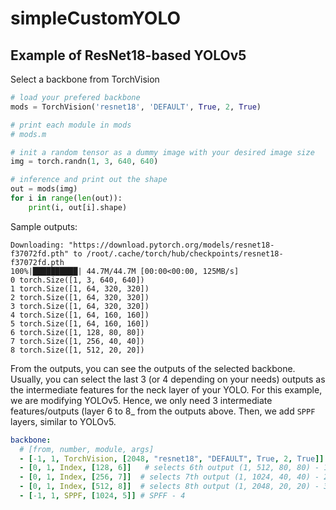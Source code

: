 # simpleCustomYOLO

## Example of ResNet18-based YOLOv5

Select a backbone from TorchVision
```python
# load your prefered backbone
mods = TorchVision('resnet18', 'DEFAULT', True, 2, True)

# print each module in mods
# mods.m

# init a random tensor as a dummy image with your desired image size
img = torch.randn(1, 3, 640, 640)

# inference and print out the shape
out = mods(img)
for i in range(len(out)):
    print(i, out[i].shape)
```

Sample outputs:
```
Downloading: "https://download.pytorch.org/models/resnet18-f37072fd.pth" to /root/.cache/torch/hub/checkpoints/resnet18-f37072fd.pth
100%|██████████| 44.7M/44.7M [00:00<00:00, 125MB/s]
0 torch.Size([1, 3, 640, 640])
1 torch.Size([1, 64, 320, 320])
2 torch.Size([1, 64, 320, 320])
3 torch.Size([1, 64, 320, 320])
4 torch.Size([1, 64, 160, 160])
5 torch.Size([1, 64, 160, 160])
6 torch.Size([1, 128, 80, 80])
7 torch.Size([1, 256, 40, 40])
8 torch.Size([1, 512, 20, 20])
```

From the outputs, you can see the outputs of the selected backbone. Usually, you can select the last 3 (or 4 depending on your needs) outputs as the intermediate features for the neck layer of your YOLO. For this example, we are modifying YOLOv5. Hence, we only need 3 intermediate features/outputs (layer 6 to 8_ from the outputs above. Then, we add `SPPF` layers, similar to YOLOv5.
```yaml
backbone:
  # [from, number, module, args]
  - [-1, 1, TorchVision, [2048, "resnet18", "DEFAULT", True, 2, True]]  # - 0
  - [0, 1, Index, [128, 6]]   # selects 6th output (1, 512, 80, 80) - 1
  - [0, 1, Index, [256, 7]]  # selects 7th output (1, 1024, 40, 40) - 2
  - [0, 1, Index, [512, 8]]  # selects 8th output (1, 2048, 20, 20) - 3
  - [-1, 1, SPPF, [1024, 5]] # SPFF - 4
```

